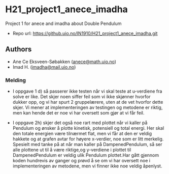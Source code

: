 # H21_project1_anece_imadha
Project 1 for anece and imadha about Double Pendulum

- Repo url: https://github.uio.no/IN1910/H21_project1_anece_imadha.git

## Authors 
- Ane Ce Eksveen-Søbakken (anece@math.uio.no)
- Imad H. (imadha@mail.uio.no)

### Melding
-   I oppgave 1 d) så passerer ikke testen når vi skal teste at u-verdiene fra 
    solve er like. Det skjer noen siffer feil som vi ikke skjønner hvorfor 
    dukker opp, og vi har spurt 2 gruppelærere, uten at de vet hvorfor 
    dette skjer. Vi mener at implementeringen av testingen og metodene er 
    riktig, men kan hende det er noe vi har oversett som gjør at vi får feil. 

-   I oppgave 2h) skjer det også noe rart med plottet når vi kaller på Pendulum 
    og ønsker å plotte kinetisk, potensiell og total energi. Her skal den 
    totale energien være tilnærmet flat, men vi får at den er veldig hakkete og
    at grafen avtar for høyere x-verdier, noe som er litt merkelig. Spesielt 
    med tanke på at når man kaller på DampenedPendulum, så ser alle plottene ut
    til å være riktige,og y-verdiene i plottet til DampenedPendulum er veldig 
    ulik Pendulum plottet.Har gått gjennom koden hundrevis av ganger og prøvd 
    å se om vi har oversett noe i implementeringen av metodene, men vi finner 
    ikke noe veldig åpenlyst. 

